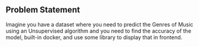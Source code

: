 ## Problem Statement
Imagine you have a dataset where you need to predict the Genres of Music using an Unsupervised algorithm and you need to find the accuracy of the model, built-in docker, and use some library to display that in frontend.